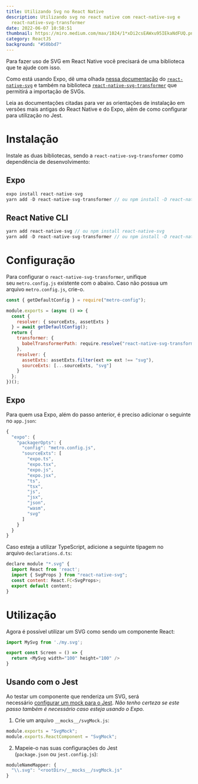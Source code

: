 ```yaml
---
title: Utilizando Svg no React Native
description: Utilizando svg no react native com react-native-svg e
  react-native-svg-transformer
date: 2022-06-07 10:58:51
thumbnail: https://miro.medium.com/max/1024/1*xDi2csEAWxu95IEkaNdFUQ.png
category: ReactJS
background: "#50bbd7"
---
```

Para fazer uso de SVG em React Native você precisará de uma biblioteca que te ajude com isso.

Como está usando Expo, dê uma olhada [nessa documentação](https://docs.expo.io/versions/latest/sdk/svg/) do [`react-native-svg`](https://github.com/react-native-svg/react-native-svg) e também na biblioteca [`react-native-svg-transformer`](https://github.com/kristerkari/react-native-svg-transformer) que permitirá a importação de SVGs.

Leia as documentações citadas para ver as orientações de instalação em versões mais antigas do React Native e do Expo, além de como configurar para utilização no Jest.

# Instalação

Instale as duas bibliotecas, sendo a `react-native-svg-transformer` como dependência de desenvolvimento:

## Expo

```javascript
expo install react-native-svg
yarn add -D react-native-svg-transformer // ou npm install -D react-native-svg-transformer
```

## React Native CLI

```javascript
yarn add react-native-svg // ou npm install react-native-svg
yarn add -D react-native-svg-transformer // ou npm install -D react-native-svg-transformer
```

# Configuração

Para configurar o `react-native-svg-transformer`, unifique seu `metro.config.js` existente com o abaixo. Caso não possua um arquivo `metro.config.js`, crie-o.

```javascript
const { getDefaultConfig } = require("metro-config");

module.exports = (async () => {
  const {
    resolver: { sourceExts, assetExts }
  } = await getDefaultConfig();
  return {
    transformer: {
      babelTransformerPath: require.resolve("react-native-svg-transformer")
    },
    resolver: {
      assetExts: assetExts.filter(ext => ext !== "svg"),
      sourceExts: [...sourceExts, "svg"]
    }
  };
})();
```

## Expo

Para quem usa Expo, além do passo anterior, é preciso adicionar o seguinte no `app.json`:

```javascript
{
  "expo": {
    "packagerOpts": {
      "config": "metro.config.js",
      "sourceExts": [
        "expo.ts",
        "expo.tsx",
        "expo.js",
        "expo.jsx",
        "ts",
        "tsx",
        "js",
        "jsx",
        "json",
        "wasm",
        "svg"
      ]
    }
  }
}
```

Caso esteja a utilizar TypeScript, adicione a seguinte tipagem no arquivo `declarations.d.ts`:

```javascript
declare module "*.svg" {
  import React from 'react';
  import { SvgProps } from "react-native-svg";
  const content: React.FC<SvgProps>;
  export default content;
}
```

# Utilização

Agora é possível utilizar um SVG como sendo um componente React:

```javascript
import MySvg from './my.svg';

export const Screen = () => {
  return <MySvg width="100" height="100" />
}
```

## Usando com o Jest

Ao testar um componente que renderiza um SVG, será necessário [configurar um mock para o Jest](https://github.com/kristerkari/react-native-svg-transformer#usage-with-jest). *Não tenho certeza se este passo também é necessário caso esteja usando o Expo.*

1. Crie um arquivo `__mocks__/svgMock.js`:

```javascript
module.exports = "SvgMock";
module.exports.ReactComponent = "SvgMock";
```

2. Mapeie-o nas suas configurações do Jest (`package.json` ou `jest.config.js`):

```javascript
moduleNameMapper: {
  "\\.svg": "<rootDir>/__mocks__/svgMock.js"
}
```